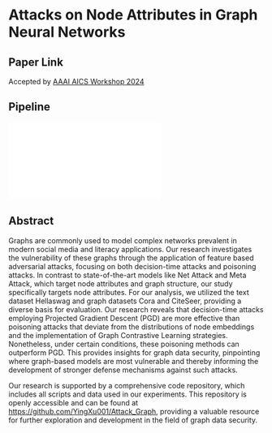 # Attacks on Node Attributes in Graph Neural Networks

## Paper Link
Accepted by [AAAI AICS Workshop 2024](https://arxiv.org/abs/2402.12426)

## Pipeline
![Pipeline Diagram](image/Pipeline.pdf)

## Abstract

Graphs are commonly used to model complex networks prevalent in modern social media and literacy applications. Our research investigates the vulnerability of these graphs through the application of feature based adversarial attacks, focusing on both decision-time attacks and poisoning attacks. In contrast to state-of-the-art models like Net Attack and Meta Attack, which target node attributes and graph structure, our study specifically targets node attributes. For our analysis, we utilized the text dataset Hellaswag and graph datasets Cora and CiteSeer, providing a diverse basis for evaluation. Our research reveals that decision-time attacks employing Projected Gradient Descent (PGD) are more effective than poisoning attacks that deviate from the distributions of node embeddings and the implementation of Graph Contrastive Learning strategies. Nonetheless, under certain conditions, these poisoning methods can outperform PGD. This provides insights for graph data security, pinpointing where graph-based models are most vulnerable and thereby informing the development of stronger defense mechanisms against such attacks.

Our research is supported by a comprehensive code repository, which includes all scripts and data used in our experiments. This repository is openly accessible and can be found at https://github.com/YingXu001/Attack_Graph, providing a valuable resource for further exploration and development in the field of graph data security.
